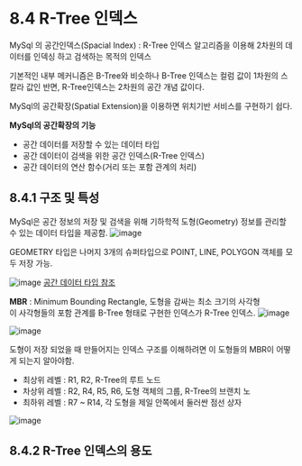 # 8.4 R-Tree 인덱스

MySql 의 공간인덱스(Spacial Index) : R-Tree 인덱스 알고리즘을 이용해 2차원의 데이터를 인덱싱 하고 검색하는 목적의 인덱스

기본적인 내부 메커니즘은 B-Tree와 비슷하나 B-Tree 인덱스는 컬럼 값이 1차원의 스칼라 값인 반면, R-Tree인덱스는 2차원의 공간 개념 값이다.

MySql의 공간확장(Spatial Extension)을 이용하면 위치기반 서비스를 구현하기 쉽다.

**MySql의 공간확장의 기능**
+ 공간 데이터를 저장할 수 있는 데이터 타입
+ 공간 데이터이 검색을 위한 공간 인덱스(R-Tree 인덱스)
+ 공간 데이터의 연산 함수(거리 또는 포함 관계의 처리)



## 8.4.1 구조 및 특성

MySql은 공간 정보의 저장 및 검색을 위해 기하학적 도형(Geometry) 정보를 관리할 수 있는 데이터 타입을 제공함.
![image](https://github.com/RealMySQL-Study/REAL_MYSQL_STUDY/assets/92290312/a92bf914-9cfb-40d1-b386-52feb509e653)

GEOMETRY 타입은 나머지 3개의 슈퍼타입으로 POINT, LINE, POLYGON 객체를 모두 저장 가능.

![image](https://github.com/RealMySQL-Study/REAL_MYSQL_STUDY/assets/92290312/0ca60a51-3fc7-4782-80ef-7edf359fd228)
[공간 데이터 타입 참조](https://sparkdia.tistory.com/24)


**MBR** : Minimum Bounding Rectangle, 도형을 감싸는 최소 크기의 사각형<br>
이 사각형들의 포함 관계를 B-Tree 형태로 구현한 인덱스가 R-Tree 인덱스.
![image](https://github.com/RealMySQL-Study/REAL_MYSQL_STUDY/assets/92290312/9845f408-1436-4728-8dd0-4cf17bf20b50)

![image](https://github.com/RealMySQL-Study/REAL_MYSQL_STUDY/assets/92290312/dddb2d38-0991-4a1e-afae-eed8cf3e2e1c)

도형이 저장 되었을 때 만들어지는 인덱스 구조를 이해하려면 이 도형들의 MBR이 어떻게 되는지 알아야함.

+ 최상위 레벨 : R1, R2, R-Tree의 루트 노드
+ 차상위 레벨 : R2, R4, R5, R6, 도형 객체의 그룹, R-Tree의 브랜치 노
+ 최하위 레벨 : R7 ~ R14, 각 도형을 제일 안쪽에서 둘러싼 점선 상자

![image](https://github.com/RealMySQL-Study/REAL_MYSQL_STUDY/assets/92290312/efa53fdf-7691-4492-98ff-fbf1c5d07d77)


## 8.4.2 R-Tree 인덱스의 용도

